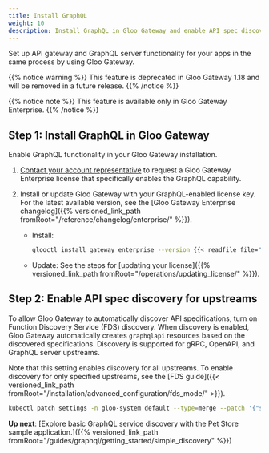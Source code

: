 ```yaml
---
title: Install GraphQL
weight: 10
description: Install GraphQL in Gloo Gateway and enable API spec discovery for upstreams.
---
```


Set up API gateway and GraphQL server functionality for your apps in the same process by using Gloo Gateway.

{{% notice warning %}}
This feature is deprecated in Gloo Gateway 1.18 and will be removed in a future release.
{{% /notice %}}

{{% notice note %}}
This feature is available only in Gloo Gateway Enterprise.
{{% /notice %}}

## Step 1: Install GraphQL in Gloo Gateway

Enable GraphQL functionality in your Gloo Gateway installation.

1. [Contact your account representative](https://www.solo.io/company/talk-to-an-expert/) to request a Gloo Gateway Enterprise license that specifically enables the GraphQL capability.

2. Install or update Gloo Gateway with your GraphQL-enabled license key. For the latest available version, see the [Gloo Gateway Enterprise changelog]({{% versioned_link_path fromRoot="/reference/changelog/enterprise/" %}}).
   * Install:
     ```sh
     glooctl install gateway enterprise --version {{< readfile file="static/content/version_gee_latest.md" markdown="true">}} --license-key=<GRAPHQL_ENABLED_LICENSE_KEY>
     ```
   * Update: See the steps for [updating your license]({{% versioned_link_path fromRoot="/operations/updating_license/" %}}).

## Step 2: Enable API spec discovery for upstreams

To allow Gloo Gateway to automatically discover API specifications, turn on Function Discovery Service (FDS) discovery. When discovery is enabled, Gloo Gateway automatically creates `graphqlapi` resources based on the discovered specifications. Discovery is supported for gRPC, OpenAPI, and GraphQL server upstreams.

Note that this setting enables discovery for all upstreams. To enable discovery for only specified upstreams, see the [FDS guide]({{< versioned_link_path fromRoot="/installation/advanced_configuration/fds_mode/" >}}).

```sh
kubectl patch settings -n gloo-system default --type=merge --patch '{"spec":{"discovery":{"fdsMode":"BLACKLIST","enabled":true}}}'
```

**Up next**: [Explore basic GraphQL service discovery with the Pet Store sample application.]({{% versioned_link_path fromRoot="/guides/graphql/getting_started/simple_discovery" %}})